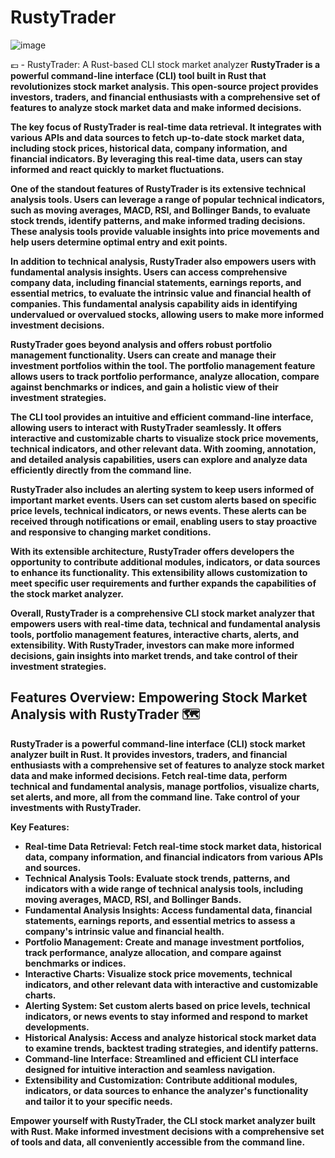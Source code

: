 # RustyTrader
![image](https://github.com/Aby-ss/RustyTrader/assets/103417697/04136399-a70b-42bc-9980-0d3166083bf7)

💶 - RustyTrader: A Rust-based CLI stock market analyzer
**RustyTrader is a powerful command-line interface (CLI) tool built in Rust that revolutionizes stock market analysis. This open-source project provides investors, traders, and financial enthusiasts with a comprehensive set of features to analyze stock market data and make informed decisions.**

**The key focus of RustyTrader is real-time data retrieval. It integrates with various APIs and data sources to fetch up-to-date stock market data, including stock prices, historical data, company information, and financial indicators. By leveraging this real-time data, users can stay informed and react quickly to market fluctuations.**

**One of the standout features of RustyTrader is its extensive technical analysis tools. Users can leverage a range of popular technical indicators, such as moving averages, MACD, RSI, and Bollinger Bands, to evaluate stock trends, identify patterns, and make informed trading decisions. These analysis tools provide valuable insights into price movements and help users determine optimal entry and exit points.**

**In addition to technical analysis, RustyTrader also empowers users with fundamental analysis insights. Users can access comprehensive company data, including financial statements, earnings reports, and essential metrics, to evaluate the intrinsic value and financial health of companies. This fundamental analysis capability aids in identifying undervalued or overvalued stocks, allowing users to make more informed investment decisions.**

**RustyTrader goes beyond analysis and offers robust portfolio management functionality. Users can create and manage their investment portfolios within the tool. The portfolio management feature allows users to track portfolio performance, analyze allocation, compare against benchmarks or indices, and gain a holistic view of their investment strategies.**

**The CLI tool provides an intuitive and efficient command-line interface, allowing users to interact with RustyTrader seamlessly. It offers interactive and customizable charts to visualize stock price movements, technical indicators, and other relevant data. With zooming, annotation, and detailed analysis capabilities, users can explore and analyze data efficiently directly from the command line.**

**RustyTrader also includes an alerting system to keep users informed of important market events. Users can set custom alerts based on specific price levels, technical indicators, or news events. These alerts can be received through notifications or email, enabling users to stay proactive and responsive to changing market conditions.**

**With its extensible architecture, RustyTrader offers developers the opportunity to contribute additional modules, indicators, or data sources to enhance its functionality. This extensibility allows customization to meet specific user requirements and further expands the capabilities of the stock market analyzer.**

**Overall, RustyTrader is a comprehensive CLI stock market analyzer that empowers users with real-time data, technical and fundamental analysis tools, portfolio management features, interactive charts, alerts, and extensibility. With RustyTrader, investors can make more informed decisions, gain insights into market trends, and take control of their investment strategies.**

## Features Overview: Empowering Stock Market Analysis with RustyTrader 🗺
**RustyTrader is a powerful command-line interface (CLI) stock market analyzer built in Rust. It provides investors, traders, and financial enthusiasts with a comprehensive set of features to analyze stock market data and make informed decisions. Fetch real-time data, perform technical and fundamental analysis, manage portfolios, visualize charts, set alerts, and more, all from the command line. Take control of your investments with RustyTrader.**

**Key Features:**

- **Real-time Data Retrieval: Fetch real-time stock market data, historical data, company information, and financial indicators from various APIs and sources.**
- **Technical Analysis Tools: Evaluate stock trends, patterns, and indicators with a wide range of technical analysis tools, including moving averages, MACD, RSI, and Bollinger Bands.**
- **Fundamental Analysis Insights: Access fundamental data, financial statements, earnings reports, and essential metrics to assess a company's intrinsic value and financial health.**
- **Portfolio Management: Create and manage investment portfolios, track performance, analyze allocation, and compare against benchmarks or indices.**
- **Interactive Charts: Visualize stock price movements, technical indicators, and other relevant data with interactive and customizable charts.**
- **Alerting System: Set custom alerts based on price levels, technical indicators, or news events to stay informed and respond to market developments.**
- **Historical Analysis: Access and analyze historical stock market data to examine trends, backtest trading strategies, and identify patterns.**
- **Command-line Interface: Streamlined and efficient CLI interface designed for intuitive interaction and seamless navigation.**
- **Extensibility and Customization: Contribute additional modules, indicators, or data sources to enhance the analyzer's functionality and tailor it to your specific needs.**

**Empower yourself with RustyTrader, the CLI stock market analyzer built with Rust. Make informed investment decisions with a comprehensive set of tools and data, all conveniently accessible from the command line.**

